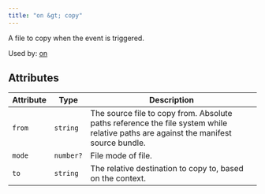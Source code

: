 ```yaml
---
title: "on &gt; copy"
---
```


A file to copy when the event is triggered.

Used by: [on](../on#blocks)


## Attributes

| Attribute | Type | Description |
|-----------|------|-------------|
| `from` | `string` | The source file to copy from. Absolute paths reference the file system while relative paths are against the manifest source bundle. |
| `mode` | `number?` | File mode of file. |
| `to` | `string` | The relative destination to copy to, based on the context. |

